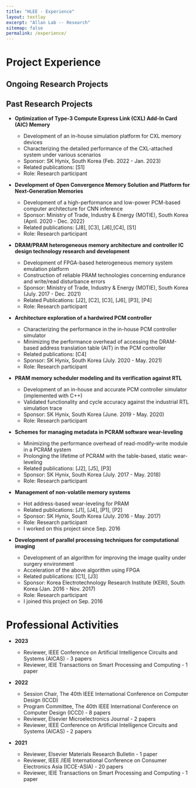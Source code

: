 ```yaml
---
title: "HLEE - Experience"
layout: textlay
excerpt: "Allan Lab -- Research"
sitemap: false
permalink: /experience/
---
```


# Project Experience

## Ongoing Research Projects

## Past Research Projects
- **Optimization of Type-3 Compute Express Link (CXL) Add-In Card (AIC) Memory**
  - Development of an in-house simulation platform for CXL memory devices
  - Characterizing the detailed performance of the CXL-attached system under various scenarios 
  - Sponsor: SK Hynix, South Korea (Feb. 2022 - Jan. 2023)
  - Related publications: [S1]
  - Role: Research participant

- **Development of Open Convergence Memory Solution and Platform for Next-Generation Memories**
  - Development of a high-performance and low-power PCM-based computer architecture for CNN inference
  - Sponsor: Ministry of Trade, Industry & Energy (MOTIE), South Korea (April. 2020 - Dec. 2022)
  - Related publications: [J8], [C3], [J6],[C4], [S1]
  - Role: Research participant

- **DRAM/PRAM heterogeneous memory architecture and controller IC design technology research and development**
  - Development of FPGA-based heterogeneous memory system emulation platform
  - Construction of reliable PRAM technologies concerning endurance and write/read disturbance errors
  - Sponsor: Ministry of Trade, Industry & Energy (MOTIE), South Korea (July. 2017 - Dec. 2021)
  - Related Publications: [J2], [C2], [C3], [J6], [P3], [P4]
  - Role: Research participant

- **Architecture exploration of a hardwired PCM controller**
  - Characterizing the performance in the in-house PCM controller simulator
  - Minimizing the performance overhead of accessing the DRAM-based address translation table (AIT) in the PCM controller
  - Related publications: [C4]
  - Sponsor: SK Hynix, South Korea (July. 2020 - May. 2021)
  - Role: Research participant

- **PRAM memory scheduler modeling and its verification against RTL**
  - Development of an in-house and accurate PCM controller simulator (implemented with C++)
  - Validated functionality and cycle accuracy against the industrial RTL simulation trace
  - Sponsor: SK Hynix, South Korea (June. 2019 - May. 2020)
  - Role: Research participant

- **Schemes for managing metadata in PCRAM software wear-leveling**
  - Minimizing the performance overhead of read-modify-write module in a PCRAM system
  - Prolonging the lifetime of PCRAM with the table-based, static wear-leveling
  - Related publications: [J2], [J5], [P3]
  - Sponsor: SK Hynix, South Korea (July. 2017 - May. 2018)
  - Role: Research participant

- **Management of non-volatile memory systems**
  - Hot address-based wear-leveling for PRAM
  - Related publications: [J1], [J4], [P1], [P2]
  - Sponsor: SK Hynix, South Korea (July. 2016 - May. 2017)
  - Role: Research participant
  - I worked on this project since Sep. 2016

- **Development of parallel processing techniques for computational imaging**
  - Development of an algorithm for improving the image quality under surgery environment
  - Acceleration of the above algorithm using FPGA
  - Related publications: [C1], [J3]
  - Sponsor: Korea Electrotechnology Research Institute (KERI), South Korea (Jan. 2016 - Nov. 2017)
  - Role: Research participant
  - I joined this project on Sep. 2016

# Professional Activities
- **2023**
  - Reviewer, IEEE Conference on Artificial Intelligence Circuits and Systems (AICAS) - 3 papers
  - Reviewer, IEIE Transactions on Smart Processing and Computing - 1 paper

- **2022**
  - Session Chair, The 40th IEEE International Conference on Computer Design (ICCD)
  - Program Committee, The 40th IEEE International Conference on Computer Design (ICCD) - 8 papers
  - Reviewer, Elsevier Microelectronics Journal - 2 papers
  - Reviewer, IEEE Conference on Artificial Intelligence Circuits and Systems (AICAS) - 2 papers

- **2021**
  - Reviewer, Elsevier Materials Research Bulletin - 1 paper
  - Reviewer, IEEE /IEIE  International Conference on Consumer Electronics Asia (ICCE-ASIA) - 20 papers
  - Reviewer, IEIE Transactions on Smart Processing and Computing - 1 paper

